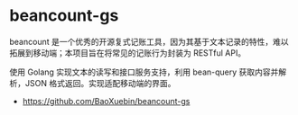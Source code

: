 # beancount-gs

beancount 是一个优秀的开源复式记账工具，因为其基于文本记录的特性，难以拓展到移动端；本项目旨在将常见的记账行为封装为 RESTful API。

使用 Golang 实现文本的读写和接口服务支持，利用 bean-query 获取内容并解析，JSON 格式返回。实现适配移动端的界面。

- <https://github.com/BaoXuebin/beancount-gs>

